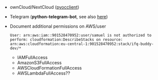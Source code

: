 
 - ownCloud/NextCloud ([pyocclient](https://github.com/owncloud/pyocclient))

 - Telegram (**python-telegram-bot**, see also [here](https://medium.com/@ManHay_Hong/how-to-create-a-telegram-bot-and-send-messages-with-python-4cf314d9fa3e))

 - Document additional permissions on AWS/user 
    ```
    User: arn:aws:iam::901528470952:user/samuel is not authorized to perform: cloudformation:DescribeStacks on resource: arn:aws:cloudformation:eu-central-1:901528470952:stack/ifq-buddy-dev/*
    ```
   - IAMFullAccess
   - AmazonS3FullAccess
   - AWSCloudFormationFullAccess
   - AWSLambdaFullAccess??